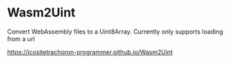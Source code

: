 # Wasm2Uint
Convert WebAssembly files to a Uint8Array. Currently only supports loading from a url

https://icositetrachoron-programmer.github.io/Wasm2Uint
